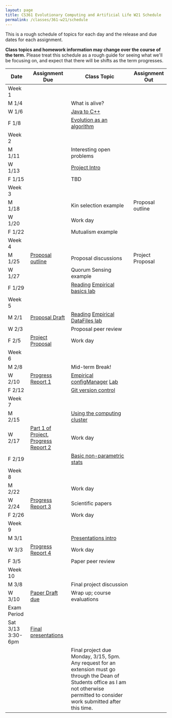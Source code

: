 ```yaml
---
layout: page
title: CS361 Evolutionary Computing and Artificial Life W21 Schedule
permalink: /classes/361-w21/schedule
---
```


This is a rough schedule of topics for each day and the release and due dates for each assignment.

**Class topics and homework information may change over the course of the term.** Please treat this schedule as a rough guide for seeing what we'll be focusing on, and expect that there will be shifts as the term progresses.

| Date	| Assignment Due	| Class Topic |	Assignment Out |
| ------- | --------------- | ------------- | -------------- |
| Week 1 | |  | |
| M 1/4 | | What is alive? |  |
| W 1/6 | |	[Java to C++](/classes/361-w21/cpp_intro) |	|
| F 1/8 |		| [Evolution as an algorithm](/classes/361-w21/evo_alg_lab) |	 |
| Week 2 | |  | |
| M 1/11 |		| Interesting open problems |  |
| W 1/13 |	|	[Project Intro](/classes/361-w21/project)	| |
| F 1/15 | |	TBD	|  |
| Week 3 | |  | |
| M 1/18 | | Kin selection example	| Proposal outline |
| W 1/20 |	|	Work day | |
| F 1/22 |  | Mutualism example | |
| Week 4 | | | |
| M 1/25 | [Proposal outline](/classes/361-w21/proposal) |	Proposal discussions | Project Proposal|
| W 1/27 |	|  Quorum Sensing example  |  |
| F 1/29 | | [Reading](/classes/361-w21/empirical_intro) [Empirical	basics lab](/classes/361-w21/empirical_intro_lab) 	| |
| Week 5 | |  | |
| M 2/1 | [Proposal Draft](/classes/361-w21/proposal) | [Reading](https://anyaevostinar.github.io/classes/361-w21/data_intro) [Empirical DataFiles lab](/classes/361-w21/empirical_data_lab)		| |
| W 2/3 |		| Proposal peer review	|  |
| F 2/5 | [Project Proposal](/classes/361-w21/proposal) |	Work day	| |
| Week 6 | |  | |
| M 2/8	| |	Mid-term Break!	| |
| W 2/10 | [Progress Report 1](/classes/361-w21/progress-reports) | [Empirical configManager](/classes/361-w21/config_intro) [Lab](/classes/361-w21/empirical_config_lab)	 | |
| F 2/12 |	|  [Git version control](/classes/361-w21/git_lab) |  |
| Week 7 | |  | |
| M 2/15 | |  [Using the computing cluster](/classes/361-w21/cluster_lab) 	| |
| W 2/17 | [Part 1 of Project](/classes/361-w21/part_1), [Progress Report 2](/classes/361-w21/progress-reports) |	Work day	 | |
| F 2/19 | |	[Basic non-parametric stats](/classes/361-w21/r-lab)	|  |
| Week 8 | |  | |
| M 2/22 |  |		Work day	| |
| W 2/24 | [Progress Report 3](/classes/361-w21/progress-reports) |	Scientific papers	 | |	
| F 2/26 | 	| Work day  |	|
| Week 9 | |  | |
| M 3/1 | |		[Presentations intro](/classes/361-w21/presentations)	| |	
| W 3/3 | [Progress Report 4](/classes/361-w21/progress-reports) |	Work day | |
| F 3/5 |  |	Paper peer review |	 |
| Week 10 | | | |
| M 3/8	| |  Final project discussion | |
| W 3/10 | [Paper Draft due](/classes/361-w21/paper-reqs) | Wrap up; course evaluations	| |
| Exam Period | | | |
| Sat 3/13 3:30-6pm | [Final presentations](/classes/361-w21/presentations) | | |
| | | Final project due Monday, 3/15, 5pm. Any request for an extension must go through the Dean of Students office as I am not otherwise permitted to consider work submitted after this time. | |